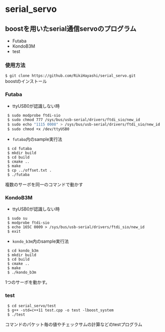 # serial_servo

## boostを用いたserial通信servoのプログラム
* Futaba
* KondoB3M
* test
 ### 使用方法
 `$ git clone https://github.com/RikiHayashi/serial_servo.git`  
 boostのインストール
 ### Futaba
 * ttyUSB0が認識しない時
 ```bash
  $ sudo modprobe ftdi-sio  
  $ sudo chmod 777 /sys/bus/usb-serial/drivers/ftdi_sio/new_id
  $ sudo echo "1115 0008" > /sys/bus/usb-serial/drivers/ftdi_sio/new_id
  $ sudo chmod +x /dev/ttyUSB0
 ```
 * ``futaba``内のsample実行法
 ```
  $ cd futaba
  $ mkdir build
  $ cd build
  $ cmake ..
  $ make 
  $ cp ../offset.txt .
  $ ./futaba
 ```
 複数のサーボを同一のコマンドで動かす
 ### KondoB3M
 * ttyUSB0が認識しない時
 ```
  $ sudo su
  $ modprobe ftdi-sio
  $ echo 165C 0009 > /sys/bus/usb-serial/drivers/ftdi_sio/new_id
  $ exit
 ```
 * ``kondo_b3m``内のsample実行法
 ```
  $ cd kondo_b3m
  $ mkdir build
  $ cd build
  $ cmake ..
  $ make 
  $ ./kondo_b3m
 ```
 1つのサーボを動かす。
 ### test
 ```
  $ cd serial_servo/test  
  $ g++ -std=c++11 test.cpp -o test -lboost_system  
  $ ./test
 ```
 コマンドのパケット毎の値やチェックサムの計算などのtestプログラム  
 
 
